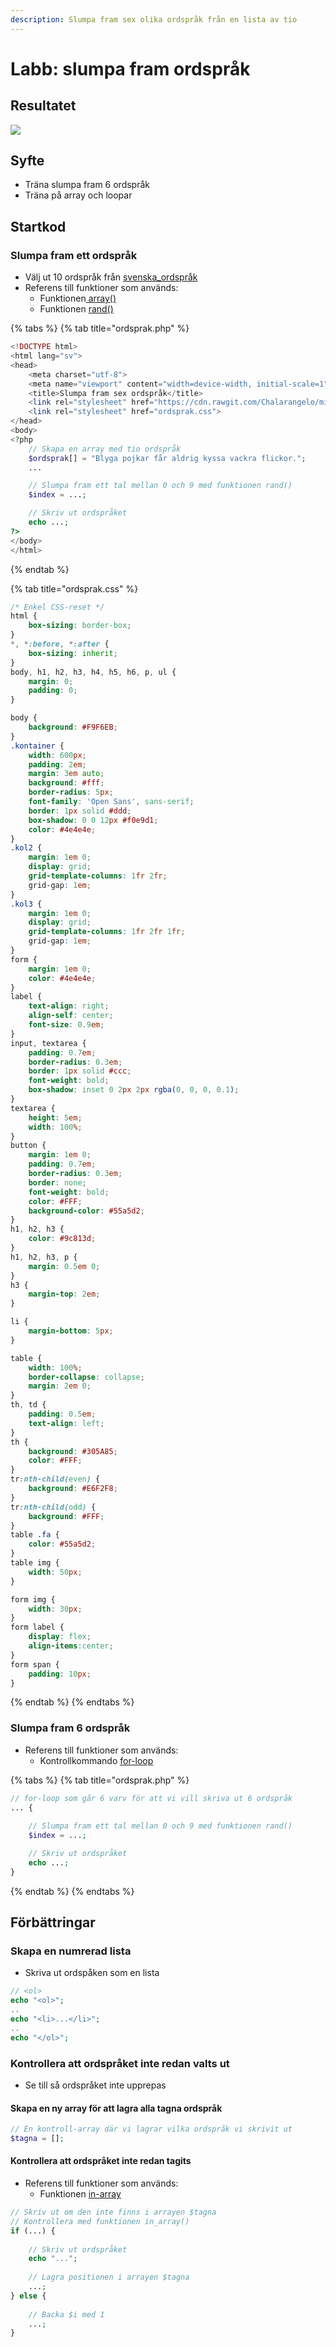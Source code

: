 ```yaml
---
description: Slumpa fram sex olika ordspråk från en lista av tio
---
```


# Labb: slumpa fram ordspråk

## **Resultatet**

![](../.gitbook/assets/image%20%288%29.png)

## **Syfte**

* Träna slumpa fram 6 ordspråk
* Träna på array och loopar

## **Startkod**

### Slumpa fram ett ordspråk

* Välj ut 10 ordspråk från [svenska\_ordspråk](https://sv.wikipedia.org/wiki/Lista_%C3%B6ver_svenska_ordspr%C3%A5k)
* Referens till funktioner som används:
  * Funktionen[ array\(\)](https://devdocs.io/php/function.array)
  * Funktionen [rand\(\)](https://devdocs.io/php/function.rand)

{% tabs %}
{% tab title="ordsprak.php" %}
```php
<!DOCTYPE html>
<html lang="sv">
<head>
    <meta charset="utf-8">
    <meta name="viewport" content="width=device-width, initial-scale=1">
    <title>Slumpa fram sex ordspråk</title>
    <link rel="stylesheet" href="https://cdn.rawgit.com/Chalarangelo/mini.css/v3.0.1/dist/mini-default.min.css">
    <link rel="stylesheet" href="ordsprak.css">
</head>
<body>
<?php
    // Skapa en array med tio ordspråk
    $ordsprak[] = "Blyga pojkar får aldrig kyssa vackra flickor.";
    ...

    // Slumpa fram ett tal mellan 0 och 9 med funktionen rand()
    $index = ...;

    // Skriv ut ordspråket 
    echo ...;
?>
</body>
</html>
```
{% endtab %}

{% tab title="ordsprak.css" %}
```css
/* Enkel CSS-reset */
html {
    box-sizing: border-box;
}
*, *:before, *:after {
    box-sizing: inherit;
}
body, h1, h2, h3, h4, h5, h6, p, ul {
    margin: 0;
    padding: 0;
}

body {
    background: #F9F6EB;
}
.kontainer {
    width: 600px;
    padding: 2em;
    margin: 3em auto;
    background: #fff;
    border-radius: 5px;
    font-family: 'Open Sans', sans-serif;
    border: 1px solid #ddd;
    box-shadow: 0 0 12px #f0e9d1;
    color: #4e4e4e;
}
.kol2 {
    margin: 1em 0;
    display: grid;
    grid-template-columns: 1fr 2fr;
    grid-gap: 1em;
}
.kol3 {
    margin: 1em 0;
    display: grid;
    grid-template-columns: 1fr 2fr 1fr;
    grid-gap: 1em;
}
form {
    margin: 1em 0;
    color: #4e4e4e;
}
label {
    text-align: right;
    align-self: center;
    font-size: 0.9em;
}
input, textarea {
    padding: 0.7em;
    border-radius: 0.3em;
    border: 1px solid #ccc;
    font-weight: bold;
    box-shadow: inset 0 2px 2px rgba(0, 0, 0, 0.1);
}
textarea {
    height: 5em;
    width: 100%;
}
button {
    margin: 1em 0;
    padding: 0.7em;
    border-radius: 0.3em;
    border: none;
    font-weight: bold;
    color: #FFF;
    background-color: #55a5d2;
}
h1, h2, h3 {
    color: #9c813d;
}
h1, h2, h3, p {
    margin: 0.5em 0;
}
h3 {
    margin-top: 2em;
}

li {
    margin-bottom: 5px;
}

table {
    width: 100%;
    border-collapse: collapse;
    margin: 2em 0;
}
th, td {
    padding: 0.5em;
    text-align: left;
}
th {
    background: #305A85;
    color: #FFF;
}
tr:nth-child(even) {
    background: #E6F2F8;
}
tr:nth-child(odd) {
    background: #FFF;
}
table .fa {
    color: #55a5d2;
}
table img {
    width: 50px;
}

form img {
    width: 30px;
}
form label {
    display: flex;
    align-items:center;
}
form span {
    padding: 10px;
}
```
{% endtab %}
{% endtabs %}

### Slumpa fram 6 ordspråk

* Referens till funktioner som används:
  * Kontrollkommando [for-loop](https://devdocs.io/php/control-structures.for)

{% tabs %}
{% tab title="ordsprak.php" %}
```php
// for-loop som går 6 varv för att vi vill skriva ut 6 ordspråk
... {
    
    // Slumpa fram ett tal mellan 0 och 9 med funktionen rand()
    $index = ...;

    // Skriv ut ordspråket 
    echo ...;
}
```
{% endtab %}
{% endtabs %}

## Förbättringar

### Skapa en numrerad lista

* Skriva ut ordspåken som en lista

```php
// <ol>
echo "<ol>";
..
echo "<li>...</li>";
..
echo "</ol>";
```

### Kontrollera att ordspråket inte redan valts ut

* Se till så ordspråket inte upprepas

#### Skapa en ny array för att lagra alla tagna ordspråk

```php
// En kontroll-array där vi lagrar vilka ordspråk vi skrivit ut
$tagna = [];
```

#### Kontrollera att ordspråket inte redan tagits

* Referens till funktioner som används:
  * Funktionen [in-array](https://devdocs.io/php/function.in-array)

```php
// Skriv ut om den inte finns i arrayen $tagna
// Kontrollera med funktionen in_array()
if (...) {
    
    // Skriv ut ordspråket 
    echo "...";
    
    // Lagra positionen i arrayen $tagna
    ...;
} else {
    
    // Backa $i med 1
    ...;
}
```

